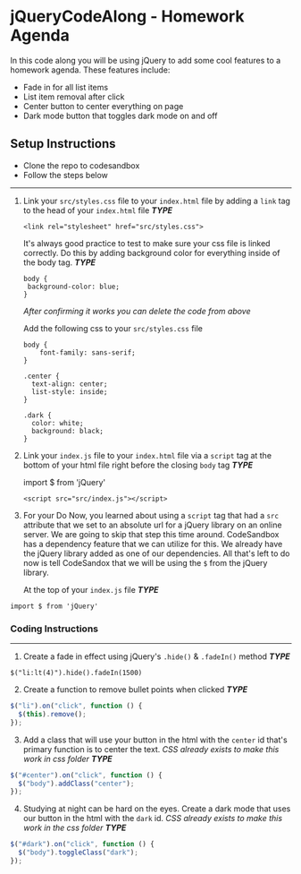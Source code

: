 # jQueryCodeAlong - Homework Agenda

In this code along you will be using jQuery to add some cool features to a homework agenda. These features include:

- Fade in for all list items
- List item removal after click
- Center button to center everything on page
- Dark mode button that toggles dark mode on and off

## Setup Instructions

- Clone the repo to codesandbox
- Follow the steps below

---

1. Link your `src/styles.css` file to your `index.html` file by adding a `link` tag to the head of your `index.html` file
   **_TYPE_**

   ```
   <link rel="stylesheet" href="src/styles.css">
   ```

   It's always good practice to test to make sure your css file is linked correctly. Do this by adding background color for everything inside of the body tag.
   **_TYPE_**

   ```
   body {
    background-color: blue;
   }
   ```

   _After confirming it works you can delete the code from above_

   Add the following css to your `src/styles.css` file

   ```
   body {
       font-family: sans-serif;
   }

   .center {
     text-align: center;
     list-style: inside;
   }

   .dark {
     color: white;
     background: black;
   }
   ```

2. Link your `index.js` file to your `index.html` file via a `script` tag at the bottom of your html file right before the closing `body` tag
   **_TYPE_**

   import \$ from 'jQuery'

   ```
   <script src="src/index.js"></script>
   ```

3. For your Do Now, you learned about using a `script` tag that had a `src` attribute that we set to an absolute url for a jQuery library on an online server. We are going to skip that step this time around. CodeSandbox has a dependency feature that we can utilize for this. We already have the jQuery library added as one of our dependencies. All that's left to do now is tell CodeSandox that we will be using the `$` from the jQuery library.

   At the top of your `index.js` file
   **_TYPE_**

```
import $ from 'jQuery'
```

### Coding Instructions

---

1. Create a fade in effect using jQuery's `.hide()` & `.fadeIn()` method
   **_TYPE_**

```
$("li:lt(4)").hide().fadeIn(1500)
```

2. Create a function to remove bullet points when clicked
   **_TYPE_**

```javascript
$("li").on("click", function () {
  $(this).remove();
});
```

3. Add a class that will use your button in the html with the `center` id that's primary function is to center the text. _CSS already exists to make this work in css folder_
   **_TYPE_**

```javascript
$("#center").on("click", function () {
  $("body").addClass("center");
});
```

4. Studying at night can be hard on the eyes. Create a dark mode that uses our button in the html with the `dark` id. _CSS already exists to make this work in the css folder_
   **_TYPE_**

```javascript
$("#dark").on("click", function () {
  $("body").toggleClass("dark");
});
```
